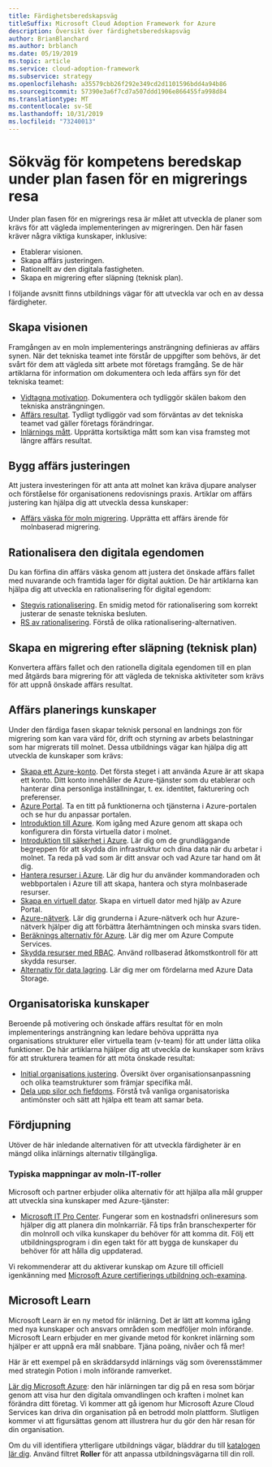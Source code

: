 ```yaml
---
title: Färdighetsberedskapsväg
titleSuffix: Microsoft Cloud Adoption Framework for Azure
description: Översikt över färdighetsberedskapsväg
author: BrianBlanchard
ms.author: brblanch
ms.date: 05/19/2019
ms.topic: article
ms.service: cloud-adoption-framework
ms.subservice: strategy
ms.openlocfilehash: a35579cbb26f292e349cd2d1101596bdd4a94b86
ms.sourcegitcommit: 57390e3a6f7cd7a507ddd1906e866455fa998d84
ms.translationtype: MT
ms.contentlocale: sv-SE
ms.lasthandoff: 10/31/2019
ms.locfileid: "73240013"
---
```

# <a name="skills-readiness-path-during-the-plan-phase-of-a-migration-journey"></a>Sökväg för kompetens beredskap under plan fasen för en migrerings resa

Under plan fasen för en migrerings resa är målet att utveckla de planer som krävs för att vägleda implementeringen av migreringen. Den här fasen kräver några viktiga kunskaper, inklusive:

- Etablerar visionen.
- Skapa affärs justeringen.
- Rationellt av den digitala fastigheten.
- Skapa en migrering efter släpning (teknisk plan).

I följande avsnitt finns utbildnings vägar för att utveckla var och en av dessa färdigheter.

## <a name="establish-the-vision"></a>Skapa visionen

Framgången av en moln implementerings ansträngning definieras av affärs synen. När det tekniska teamet inte förstår de uppgifter som behövs, är det svårt för dem att vägleda sitt arbete mot företags framgång. Se de här artiklarna för information om dokumentera och leda affärs syn för det tekniska teamet:

- [Vidtagna motivation](./motivations.md). Dokumentera och tydliggör skälen bakom den tekniska ansträngningen.
- [Affärs resultat](./business-outcomes/index.md). Tydligt tydliggör vad som förväntas av det tekniska teamet vad gäller företags förändringar.
- [Inlärnings mått](./learning-metrics.md). Upprätta kortsiktiga mått som kan visa framsteg mot längre affärs resultat.

## <a name="build-the-business-justification"></a>Bygg affärs justeringen

Att justera investeringen för att anta att molnet kan kräva djupare analyser och förståelse för organisationens redovisnings praxis. Artiklar om affärs justering kan hjälpa dig att utveckla dessa kunskaper:

- [Affärs väska för moln migrering](./cloud-migration-business-case.md). Upprätta ett affärs ärende för molnbaserad migrering.

## <a name="rationalize-the-digital-estate"></a>Rationalisera den digitala egendomen

Du kan förfina din affärs väska genom att justera det önskade affärs fallet med nuvarande och framtida lager för digital auktion. De här artiklarna kan hjälpa dig att utveckla en rationalisering för digital egendom:

- [Stegvis rationalisering](../digital-estate/rationalize.md). En smidig metod för rationalisering som korrekt justerar de senaste tekniska besluten.
- [RS av rationalisering](../digital-estate/5-rs-of-rationalization.md). Förstå de olika rationalisering-alternativen.

## <a name="create-a-migration-backlog-technical-plan"></a>Skapa en migrering efter släpning (teknisk plan)

Konvertera affärs fallet och den rationella digitala egendomen till en plan med åtgärds bara migrering för att vägleda de tekniska aktiviteter som krävs för att uppnå önskade affärs resultat.

## <a name="business-planning-skills"></a>Affärs planerings kunskaper

Under den färdiga fasen skapar teknisk personal en landnings zon för migrering som kan vara värd för, drift och styrning av arbets belastningar som har migrerats till molnet. Dessa utbildnings vägar kan hjälpa dig att utveckla de kunskaper som krävs:

- [Skapa ett Azure-konto](/learn/modules/create-an-azure-account). Det första steget i att använda Azure är att skapa ett konto. Ditt konto innehåller de Azure-tjänster som du etablerar och hanterar dina personliga inställningar, t. ex. identitet, fakturering och preferenser.
- [Azure Portal](/learn/modules/tour-azure-portal). Ta en titt på funktionerna och tjänsterna i Azure-portalen och se hur du anpassar portalen.
- [Introduktion till Azure](/learn/modules/welcome-to-azure). Kom igång med Azure genom att skapa och konfigurera din första virtuella dator i molnet.
- [Introduktion till säkerhet i Azure](/learn/modules/intro-to-security-in-azure). Lär dig om de grundläggande begreppen för att skydda din infrastruktur och dina data när du arbetar i molnet. Ta reda på vad som är ditt ansvar och vad Azure tar hand om åt dig.
- [Hantera resurser i Azure](/learn/paths/manage-resources-in-azure). Lär dig hur du använder kommandoraden och webbportalen i Azure till att skapa, hantera och styra molnbaserade resurser.
- [Skapa en virtuell dator](/learn/modules/create-windows-virtual-machine-in-azure). Skapa en virtuell dator med hjälp av Azure Portal.
- [Azure-nätverk](/learn/modules/intro-to-azure-networking). Lär dig grunderna i Azure-nätverk och hur Azure-nätverk hjälper dig att förbättra återhämtningen och minska svars tiden.
- [Beräknings alternativ för Azure](/learn/modules/intro-to-azure-compute). Lär dig mer om Azure Compute Services.
- [Skydda resurser med RBAC](/learn/modules/secure-azure-resources-with-rbac). Använd rollbaserad åtkomstkontroll för att skydda resurser.
- [Alternativ för data lagring](/learn/modules/intro-to-data-in-azure/index). Lär dig mer om fördelarna med Azure Data Storage.

## <a name="organizational-skills"></a>Organisatoriska kunskaper

Beroende på motivering och önskade affärs resultat för en moln implementerings ansträngning kan ledare behöva upprätta nya organisations strukturer eller virtuella team (v-team) för att under lätta olika funktioner. De här artiklarna hjälper dig att utveckla de kunskaper som krävs för att strukturera teamen för att möta önskade resultat:

- [Initial organisations justering](../organize/index.md). Översikt över organisationsanpassning och olika teamstrukturer som främjar specifika mål.
- [Dela upp silor och fiefdoms](../organize/fiefdoms-silos.md). Förstå två vanliga organisatoriska antimönster och sätt att hjälpa ett team att samar beta.

## <a name="deeper-skills-exploration"></a>Fördjupning

Utöver de här inledande alternativen för att utveckla färdigheter är en mängd olika inlärnings alternativ tillgängliga.

### <a name="typical-mappings-of-cloud-it-roles"></a>Typiska mappningar av moln-IT-roller

Microsoft och partner erbjuder olika alternativ för att hjälpa alla mål grupper att utveckla sina kunskaper med Azure-tjänster:

- [Microsoft IT Pro Center](https://www.microsoft.com/itpro). Fungerar som en kostnadsfri onlineresurs som hjälper dig att planera din molnkarriär. Få tips från branschexperter för din molnroll och vilka kunskaper du behöver för att komma dit. Följ ett utbildningsprogram i din egen takt för att bygga de kunskaper du behöver för att hålla dig uppdaterad.

Vi rekommenderar att du aktiverar kunskap om Azure till officiell igenkänning med [Microsoft Azure certifierings utbildning och-examina](https://www.microsoft.com/learning/azure-certification.aspx).

## <a name="microsoft-learn"></a>Microsoft Learn

Microsoft Learn är en ny metod för inlärning. Det är lätt att komma igång med nya kunskaper och ansvars områden som medföljer moln införande. Microsoft Learn erbjuder en mer givande metod för konkret inlärning som hjälper er att uppnå era mål snabbare. Tjäna poäng, nivåer och få mer!

Här är ett exempel på en skräddarsydd inlärnings väg som överensstämmer med strategin Potion i moln införande ramverket. 

[Lär dig Microsoft Azure](/learn/paths/learn-business-value-of-azure/): den här inlärningen tar dig på en resa som börjar genom att visa hur den digitala omvandlingen och kraften i molnet kan förändra ditt företag. Vi kommer att gå igenom hur Microsoft Azure Cloud Services kan driva din organisation på en betrodd moln plattform. Slutligen kommer vi att figursättas genom att illustrera hur du gör den här resan för din organisation. 

Om du vill identifiera ytterligare utbildnings vägar, bläddrar du till [katalogen lär dig](/learn/browse). Använd filtret **Roller** för att anpassa utbildningsvägarna till din roll.
